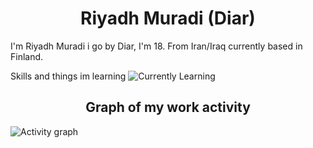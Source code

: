 <div align="center"> 
  <h1>Riyadh Muradi (Diar)</h1>
</div>
I'm Riyadh Muradi i go by Diar, I'm 18. From Iran/Iraq currently based in Finland.
<p> </p>

Skills and things im learning
![Currently Learning](https://skillicons.dev/icons?i=java,javascript,html,css,python,idea,vscode,visualstudio)
<div align="center"> 
  <h2>Graph of my work activity</h1>
</div>

![Activity graph](https://github-readme-activity-graph.vercel.app/graph?username=Ahticc&theme=github-compact)
